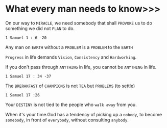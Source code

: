 # What every man needs to know>>>

On our way to `MIRACLE`, we need somebody that shall `PROVOKE` us to do something we did not `PLAN` to do. 
```
1 Samuel 1 : 6 -20
```
Any man on `EARTH` without a `PROBLEM` is a `PROBLEM` to the `EARTH`

`Progress` in life demands `Vision`, `Consistency` and `Hardworking`.

If you don't pass through `ANYTHING` in life, you cannot be `ANYTHING` in life.
```
1 Samuel 17 : 34 -37
```
The `BRERAKFAST` of `CHAMPIONS` is not `TEA` but `PROBLEMS` (to settle)
```
1 Samuel 17 :26
```
Your `DESTINY` is not tied to the people who `walk away` from you.

When it's your time.God has a tendency of picking up a `nobody`, to become `somebody`, in front of `everybody`, without consulting `anybody`. 
